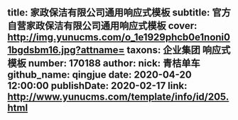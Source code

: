 title: 家政保洁有限公司通用响应式模板
subtitle: 官方自营家政保洁有限公司通用响应式模板
cover: http://img.yunucms.com/o_1e1929phcb0e1noni01bgdsbm16.jpg?attname=
taxons: 企业集团 响应式模板
number: 170188
author:
  nick: 青桔单车
  github_name: qingjue
date: 2020-04-20 12:00:00
publishDate: 2020-02-17
link: http://www.yunucms.com/template/info/id/205.html
---